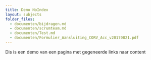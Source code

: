 ```yaml
---
title: Demo NoIndex
layout: subjects
folder_files:
  - documenten/bijdragen.md
  - documenten/scrumteam.md
  - documenten/Test.md
  - documenten/Formulier_Aansluiting_CORV_Acc_v20170821.pdf
---
```

Dis is een demo van een pagina met gegeneerde links naar content
